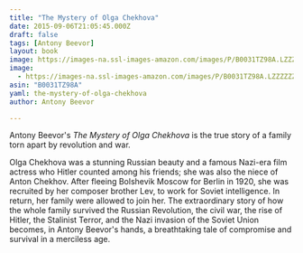 ```yaml
---
title: "The Mystery of Olga Chekhova"
date: 2015-09-06T21:05:45.000Z
draft: false
tags: [Antony Beevor]
layout: book
image: https://images-na.ssl-images-amazon.com/images/P/B0031TZ98A.LZZZZZZZ.jpg
image: 
  - https://images-na.ssl-images-amazon.com/images/P/B0031TZ98A.LZZZZZZZ.jpg
asin: "B0031TZ98A"
yaml: the-mystery-of-olga-chekhova
author: Antony Beevor

---
```


Antony Beevor's *The Mystery of Olga Chekhova* is the true story of a family torn apart by revolution and war.  
  
Olga Chekhova was a stunning Russian beauty and a famous Nazi-era film actress who Hitler counted among his friends; she was also the niece of Anton Chekhov. After fleeing Bolshevik Moscow for Berlin in 1920, she was recruited by her composer brother Lev, to work for Soviet intelligence. In return, her family were allowed to join her. The extraordinary story of how the whole family survived the Russian Revolution, the civil war, the rise of Hitler, the Stalinist Terror, and the Nazi invasion of the Soviet Union becomes, in Antony Beevor's hands, a breathtaking tale of compromise and survival in a merciless age.